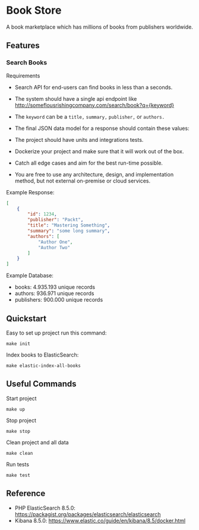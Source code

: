 # Book Store

A book marketplace which has millions of books from publishers worldwide. 

## Features

### Search Books

Requirements

- Search API for end-users can find books in less than a seconds.
- The system should have a single api endpoint like http://someflousrishingcompany.com/search/book?q={keyword}
- The `keyword` can be a `title,` `summary,` `publisher,` or `authors.`
- The final JSON data model for a response should contain these values:

- The project should have units and integrations tests.
- Dockerize your project and make sure that it will work out of the box.
- Catch all edge cases and aim for the best run-time possible.
- You are free to use any architecture, design, and implementation method, but not external on-premise or cloud services.

Example Response:

```json
[
    {
        "id": 1234,
        "publisher": "Packt",
        "title": "Mastering Something",
        "summary": "some long summary",
        "authors": [
            "Author One",
            "Author Two"
        ]
    }
]
```

Example Database:

- books: 4.935.193 unique records
- authors: 936.971 unique records
- publishers: 900.000 unique records



## Quickstart

Easy to set up project run this command:

```shell
make init
```

Index books to ElasticSearch:

```shell
make elastic-index-all-books
```

## Useful Commands

Start project

```shell
make up
```

Stop project

```shell
make stop
```

Clean project and all data

```shell
make clean
```

Run tests

```shell
make test
```

## Reference 

- PHP ElasticSearch 8.5.0: https://packagist.org/packages/elasticsearch/elasticsearch
- Kibana 8.5.0: https://www.elastic.co/guide/en/kibana/8.5/docker.html


